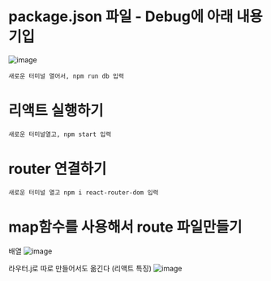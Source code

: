 # package.json 파일 - Debug에 아래 내용 기입
![image](https://github.com/YENAZIGMINA/react_basic/assets/129706758/9939e45d-f5d9-43c3-94ef-4eb8eecc5d38)

    새로운 터미널 열어서, npm run db 입력

# 리액트 실행하기
    새로운 터미널열고, npm start 입력

# router 연결하기 
    새로운 터미널 열고 npm i react-router-dom 입력



# map함수를 사용해서 route 파일만들기

  배열
![image](https://github.com/YENAZIGMINA/react_basic/assets/129706758/6d77752b-79ea-41ff-a12c-a2a739ee7c90)

 라우터.j로 따로 만들어서도 옮긴다 (리액트 특징)
![image](https://github.com/YENAZIGMINA/react_basic/assets/129706758/eaf04dbb-f25b-4229-b2ed-3be58715117a)
